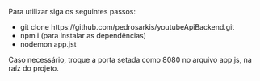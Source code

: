 Para utilizar siga os seguintes passos: <br>
<ul> 
  <li> git clone https://github.com/pedrosarkis/youtubeApiBackend.git </li>
  <li> npm i (para instalar as dependências) </li>
  <li> nodemon app.jst </li>
</ul>


Caso necessário, troque a porta setada como 8080 no arquivo app.js, na raíz do projeto. 
